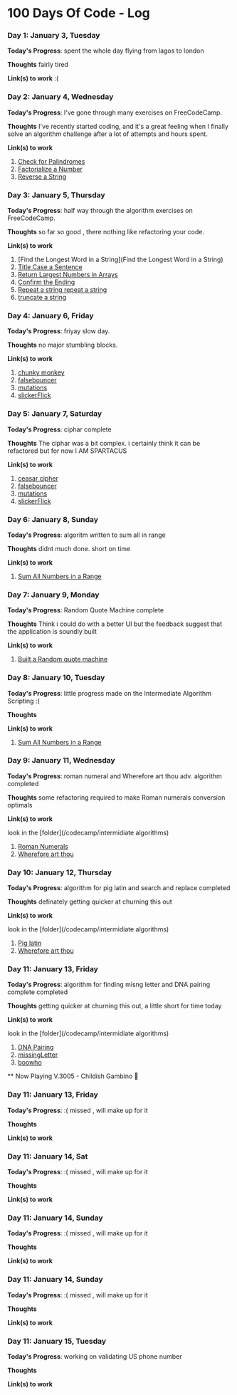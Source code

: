 # 100 Days Of Code - Log
 

### Day 1: January 3, Tuesday

**Today's Progress**: spent the whole day flying from lagos to london

**Thoughts** fairly tired

**Link(s) to work**  :(


### Day 2: January 4, Wednesday

**Today's Progress**: I've gone through many exercises on FreeCodeCamp.

**Thoughts** I've recently started coding, and it's a great feeling when I finally solve an algorithm challenge after a lot of attempts and hours spent.

**Link(s) to work**
1. [Check for Palindromes](https://www.freecodecamp.com/challenges/check-for-palindromes)
2. [Factorialize a Number](https://www.freecodecamp.com/challenges/factorialize-a-number)
3. [Reverse a String](https://www.freecodecamp.com/challenges/reverse-a-string)

### Day 3: January 5, Thursday

**Today's Progress**: half way through the algorithm exercises on FreeCodeCamp.

**Thoughts** so far so good , there nothing like refactoring your code.

**Link(s) to work**
1. [Find the Longest Word in a String](Find the Longest Word in a String)
2. [Title Case a Sentence](https://www.freecodecamp.com/challenges/title-case-a-sentence)
3. [Return Largest Numbers in Arrays](https://www.freecodecamp.com/challenges/return-largest-numbers-in-arrays)
4. [Confirm the Ending](https://www.freecodecamp.com/challenges/confirm-the-ending)
5. [Repeat a string repeat a string](https://www.freecodecamp.com/challenges/repeat-a-string-repeat-a-string)
6. [truncate a string](https://www.freecodecamp.com/challenges/truncate-a-string)

### Day 4: January 6, Friday

**Today's Progress**: friyay slow day.

**Thoughts** no major stumbling blocks.

**Link(s) to work**
1. [chunky monkey](https://www.freecodecamp.com/challenges/chunky-monkey)
2. [falsebouncer](https://www.freecodecamp.com/challenges/falsy-bouncer)
3. [mutations](https://www.freecodecamp.com/challenges/mutations)
4. [slickerFlick](https://www.freecodecamp.com/challenges/slasher-flick) 

### Day 5: January 7, Saturday

**Today's Progress**: ciphar complete

**Thoughts** The ciphar was a bit complex. i certainly think it can be refactored but for now I AM SPARTACUS

**Link(s) to work**
1. [ceasar cipher](https://www.freecodecamp.com/challenges/chunky-monkey)
2. [falsebouncer](https://www.freecodecamp.com/challenges/falsy-bouncer)
3. [mutations](https://www.freecodecamp.com/challenges/mutations)
4. [slickerFlick](https://www.freecodecamp.com/challenges/slasher-flick) 


### Day 6: January 8, Sunday

**Today's Progress**: algoritm written to sum all in range 

**Thoughts** didnt much done. short on time 

**Link(s) to work**
1. [Sum All Numbers in a Range](https://www.freecodecamp.com/challenges/sum-all-numbers-in-a-range) 


### Day 7: January 9, Monday

**Today's Progress**: Random Quote Machine complete

**Thoughts** Think i could do with a better UI but the feedback suggest that the application is soundly built

**Link(s) to work**
1. [Built a Random quote machine](https://www.freecodecamp.com/challenges/build-a-random-quote-machine) 


### Day 8: January 10, Tuesday

**Today's Progress**: little progress made on the Intermediate Algorithm Scripting :(

**Thoughts** 

**Link(s) to work**

1. [Sum All Numbers in a Range](https://www.freecodecamp.com/challenges/sum-all-numbers-in-a-range) 


### Day 9: January 11, Wednesday

**Today's Progress**: roman numeral and Wherefore art thou adv. algorithm completed 

**Thoughts**  some refactoring required to make Roman numerals conversion optimals

**Link(s) to work**

look in the [folder](/codecamp/intermidiate algorithms) 

1. [Roman Numerals](https://www.freecodecamp.com/challenges/sum-all-numbers-in-a-range) 
2. [Wherefore art thou](https://www.freecodecamp.com/challenges/wherefore-art-thou) 


### Day 10: January 12, Thursday

**Today's Progress**: algorithm for pig latin and search and replace completed 

**Thoughts**  definately getting quicker at churning this out 

**Link(s) to work**

look in the [folder](/codecamp/intermidiate algorithms) 

1. [Pig latin](https://www.freecodecamp.com/challenges/pig-latin) 
2. [Wherefore art thou](https://www.freecodecamp.com/challenges/search-and-replace) 


### Day 11: January 13, Friday

**Today's Progress**: algorithm for finding misng letter and DNA pairing complete completed 

**Thoughts**  getting quicker at churning this out, a little short for time today

**Link(s) to work**

look in the [folder](/codecamp/intermidiate algorithms) 

1. [DNA Pairing](https://www.freecodecamp.com/challenges/dna-pairing) 
2. [missingLetter](https://www.freecodecamp.com/challenges/missing-letters) 
3. [boowho](https://www.freecodecamp.com/challenges/boo-who) 

** Now Playing V.3005 - Childish Gambino 🎵

### Day 11: January 13, Friday

**Today's Progress**: :(  missed , will make up for it

**Thoughts**  

**Link(s) to work**

### Day 11: January 14, Sat

**Today's Progress**: :(  missed , will make up for it

**Thoughts**  

**Link(s) to work**
 

### Day 11: January 14, Sunday

**Today's Progress**: :(  missed , will make up for it

**Thoughts**  

**Link(s) to work**
 

### Day 11: January 14, Sunday

**Today's Progress**: :( missed , will make up for it

**Thoughts**  

**Link(s) to work**
 

### Day 11: January 15, Tuesday

**Today's Progress**: working on validating US phone number

**Thoughts**  

**Link(s) to work**
 

